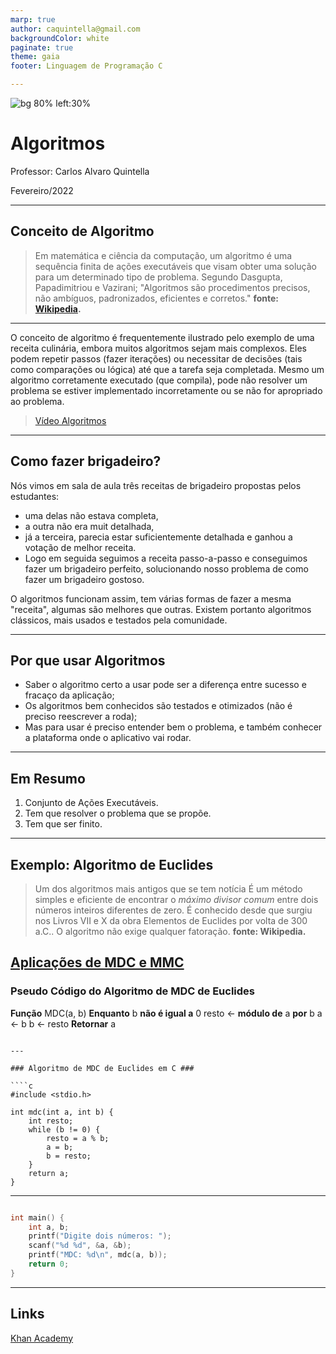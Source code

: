 ```yaml
---
marp: true
author: caquintella@gmail.com
backgroundColor: white
paginate: true
theme: gaia
footer: Linguagem de Programação C

---
```


![bg 80% left:30%](https://www.uva.br/wp-content/themes/uva-theme/dist/images/header_logo.svg)

<!-- _class: lead -->

# Algoritmos #

Professor: Carlos Alvaro Quintella

Fevereiro/2022

---

## Conceito de Algoritmo ##

> Em matemática e ciência da computação, um algoritmo é uma sequência finita de ações executáveis que visam obter uma solução para um determinado tipo de problema. Segundo Dasgupta, Papadimitriou e Vazirani; "Algoritmos são procedimentos precisos, não ambíguos, padronizados, eficientes e corretos."
> **fonte: [Wikipedia](https://pt.wikipedia.org/wiki/Algoritmo_de_Euclides).**

---

O conceito de algoritmo é frequentemente ilustrado pelo exemplo de uma receita culinária, embora muitos algoritmos sejam mais complexos. Eles podem repetir passos (fazer iterações) ou necessitar de decisões (tais como comparações ou lógica) até que a tarefa seja completada. Mesmo um algoritmo corretamente executado (que compila), pode não resolver um problema se estiver implementado incorretamente ou se não for apropriado ao problema.

> [Vídeo Algoritmos](https://www.youtube.com/watch?v=iEVLDKOLgQk&ab_channel=GCFAprendeLivre)

---
## Como fazer brigadeiro? ##

Nós vimos em sala de aula três receitas de brigadeiro propostas pelos estudantes:
*  uma delas não estava completa, 
*  a outra não era muit detalhada,
*  já a terceira, parecia estar suficientemente detalhada e ganhou a votação de melhor receita.
*  Logo em seguida seguimos a receita passo-a-passo e conseguimos fazer um brigadeiro perfeito, solucionando nosso problema de como fazer um brigadeiro gostoso.

O algoritmos funcionam assim, tem várias formas de fazer a mesma "receita", algumas são melhores que outras. Existem portanto algoritmos clássicos, mais usados e testados pela comunidade. 

---

## Por que usar Algoritmos ##

* Saber o algoritmo certo a usar pode ser a diferença entre sucesso e fracaço da aplicação;
* Os algoritmos bem conhecidos são testados e otimizados (não é preciso reescrever a roda);
* Mas para usar é preciso entender bem o problema, e também conhecer a plataforma onde o aplicativo vai rodar.

---

## Em Resumo ##

1. Conjunto de Ações Executáveis.
2. Tem que resolver o problema que se propõe.
3. Tem que ser finito.

---

## Exemplo: Algoritmo de Euclides ##

> Um dos algoritmos mais antigos que se tem notícia
> É um método simples e eficiente de encontrar o *máximo divisor comum* entre dois números inteiros diferentes de zero.
> É conhecido desde que surgiu nos Livros VII e X da obra Elementos de Euclides por volta de 300 a.C..
> O algoritmo não exige qualquer fatoração.
> **fonte: Wikipedia.**

[Aplicações de MDC e MMC](https://brasilescola.uol.com.br/matematica/aplicacoes-mmc-mdc.htm)
---

### Pseudo Código do Algoritmo de MDC de Euclides ###


**Função** MDC(a, b)
    **Enquanto** b **não é igual a** 0
        resto ← **módulo de** a **por** b
        a ← b
        b ← resto
    **Retornar** a
````

---

### Algoritmo de MDC de Euclides em C ###

````c
#include <stdio.h>

int mdc(int a, int b) {
    int resto;
    while (b != 0) {
        resto = a % b;
        a = b;
        b = resto;
    }
    return a;
}

````

---

````c

int main() {
    int a, b;
    printf("Digite dois números: ");
    scanf("%d %d", &a, &b);
    printf("MDC: %d\n", mdc(a, b));
    return 0;
}
````

---

## Links ##

[Khan Academy](https://pt.khanacademy.org/computing/computer-science/algorithms)
